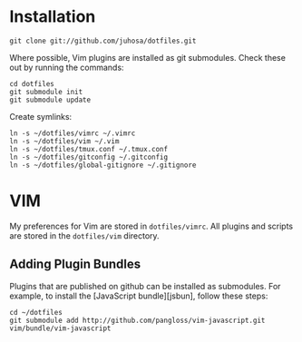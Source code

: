 # Installation #

    git clone git://github.com/juhosa/dotfiles.git

Where possible, Vim plugins are installed as git submodules. Check these out by
running the commands:

    cd dotfiles
    git submodule init
    git submodule update

Create symlinks:

    ln -s ~/dotfiles/vimrc ~/.vimrc
    ln -s ~/dotfiles/vim ~/.vim
    ln -s ~/dotfiles/tmux.conf ~/.tmux.conf
    ln -s ~/dotfiles/gitconfig ~/.gitconfig
    ln -s ~/dotfiles/global-gitignore ~/.gitignore

# VIM #

My preferences for Vim are stored in `dotfiles/vimrc`. All plugins and scripts are stored in the `dotfiles/vim`
directory.

## Adding Plugin Bundles ##

Plugins that are published on github can be installed as submodules. For
example, to install the [JavaScript bundle][jsbun], follow these steps:

    cd ~/dotfiles
    git submodule add http://github.com/pangloss/vim-javascript.git vim/bundle/vim-javascript

